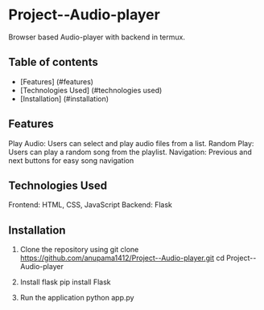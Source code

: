 # Project--Audio-player
Browser based Audio-player with backend in termux. 

## Table of contents
- [Features] (#features)
- [Technologies Used] (#technologies used)
- [Installation] (#installation)

## Features
Play Audio: Users can select and play audio files from a list.
Random Play: Users can play a random song from the playlist.
Navigation: Previous and next buttons for easy song navigation

## Technologies Used
Frontend: HTML, CSS, JavaScript
Backend: Flask

## Installation
1) Clone the repository using
git clone https://github.com/anupama1412/Project--Audio-player.git
cd Project--Audio-player

2) Install flask
pip install Flask

3) Run the application
python app.py
